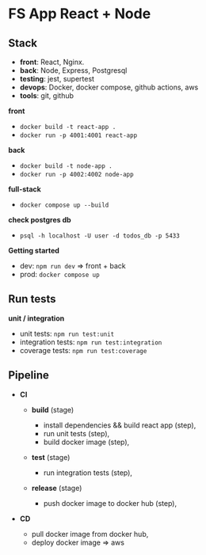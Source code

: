 # FS App React + Node

## Stack

- **front**: React, Nginx.
- **back**: Node, Express, Postgresql
- **testing**: jest, supertest
- **devops**: Docker, docker compose, github actions, aws
- **tools**: git, github

**front**

- `docker build -t react-app .`
- `docker run -p 4001:4001 react-app`

**back**

- `docker build -t node-app .`
- `docker run -p 4002:4002 node-app`

**full-stack**

- `docker compose up --build`

**check postgres db**

- `psql -h localhost -U user -d todos_db -p 5433`

**Getting started**

- dev:
  `npm run dev` => front + back
- prod:
  `docker compose up`

## Run tests

**unit / integration**

- unit tests: `npm run test:unit`
- integration tests: `npm run test:integration`
- coverage tests: `npm run test:coverage`

## Pipeline

- **CI**
  - **build** (stage)
    - install dependencies && build react app (step),
    - run unit tests (step),
    - build docker image (step),

  - **test** (stage)
    - run integration tests (step),

  - **release** (stage)
    - push docker image to docker hub (step),

- **CD** 
  - pull docker image from docker hub,
  - deploy docker image => aws
